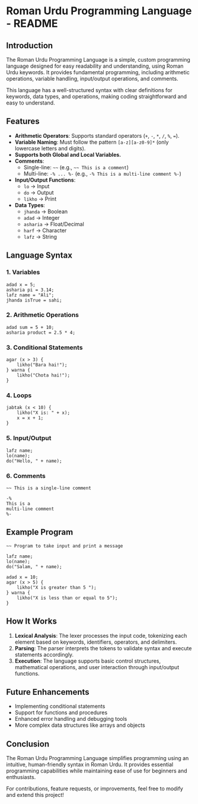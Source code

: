 # Roman Urdu Programming Language - README

## Introduction
The Roman Urdu Programming Language is a simple, custom programming language designed for easy readability and understanding, using Roman Urdu keywords. It provides fundamental programming, including arithmetic operations, variable handling, input/output operations, and comments.

This language has a well-structured syntax with clear definitions for keywords, data types, and operations, making coding straightforward and easy to understand.

## Features
- **Arithmetic Operators**: Supports standard operators (`+`, `-`, `*`, `/`, `%`, `=`).
- **Variable Naming**: Must follow the pattern `[a-z][a-z0-9]*` (only lowercase letters and digits).
- **Supports both Global and Local Variables.**
- **Comments**:
  - Single-line: `~~` (e.g., `~~ This is a comment`)
  - Multi-line: `-% ... %-` (e.g., `-% This is a multi-line comment %-`)
- **Input/Output Functions**:
  - `lo` → Input
  - `do` → Output
  - `likho` → Print
- **Data Types**:
  - `jhanda` → Boolean
  - `adad` → Integer
  - `asharia` → Float/Decimal
  - `harf` → Character
  - `lafz` → String

## Language Syntax

### 1. Variables
```plaintext
adad x = 5;
asharia pi = 3.14;
lafz name = "Ali";
jhanda isTrue = sahi;
```

### 2. Arithmetic Operations
```plaintext
adad sum = 5 + 10;
asharia product = 2.5 * 4;
```

### 3. Conditional Statements
```plaintext
agar (x > 3) {
    likho("Bara hai!");
} warna {
    likho("Chota hai!");
}
```

### 4. Loops
```plaintext
jabtak (x < 10) {
    likho("X is: " + x);
    x = x + 1;
}
```

### 5. Input/Output
```plaintext
lafz name;
lo(name);
do("Hello, " + name);
```

### 6. Comments
```plaintext
~~ This is a single-line comment

-%
This is a
multi-line comment
%-
```

## Example Program
```plaintext
~~ Program to take input and print a message

lafz name;
lo(name);
do("Salam, " + name);

adad x = 10;
agar (x > 5) {
    likho("X is greater than 5 ");
} warna {
    likho("X is less than or equal to 5");
}
```

## How It Works
1. **Lexical Analysis**: The lexer processes the input code, tokenizing each element based on keywords, identifiers, operators, and delimiters.
2. **Parsing**: The parser interprets the tokens to validate syntax and execute statements accordingly.
3. **Execution**: The language supports basic control structures, mathematical operations, and user interaction through input/output functions.

## Future Enhancements
- Implementing conditional statements
- Support for functions and procedures
- Enhanced error handling and debugging tools
- More complex data structures like arrays and objects

## Conclusion
The Roman Urdu Programming Language simplifies programming using an intuitive, human-friendly syntax in Roman Urdu. It provides essential programming capabilities while maintaining ease of use for beginners and enthusiasts.

For contributions, feature requests, or improvements, feel free to modify and extend this project!


